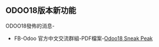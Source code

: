 ## ODOO18版本新功能
ODOO18發佈的消息-
  + FB-Odoo 官方中文交流群組-PDF檔案-[Odoo18 Sneak Peak](https://www.facebook.com/download/457430710211485/Odoo18%20Sneak%20Peak.pdf?av=1190407304&eav=AfYKOUExZR61MAOqq3GVaCghJa5qkCtC_Mnsve0CL81IW_YYolWB7FWqz2xsFZkvSbQ&paipv=0&hash=AcqmEqL1W6DGx9iMV1k&__cft__[0]=AZX1ffG40BTfX5E1cGeTAI7qDHk0Plg4WnSRNVOOikdyDGsqfr6jXXbwvtXdvEEzTME4dkohn_qOk3052wP9Zxb9ZWzMmzvUflHO8pIKIB-PbiiETuOOjsNff7mq-sWlpWUD5GPjoYP2HwSu3xj-cTgyJPBz8l8jLLZvxjxUHcuBiTO55vXlx67rXpDXYQEDdQgNnSNsLoI8RZeiCFYSjyLXyGRC75_qt2k700frQEs_2QD9Zx-aR9mUuWcIJ7WtewQ&__tn__=H-R)

